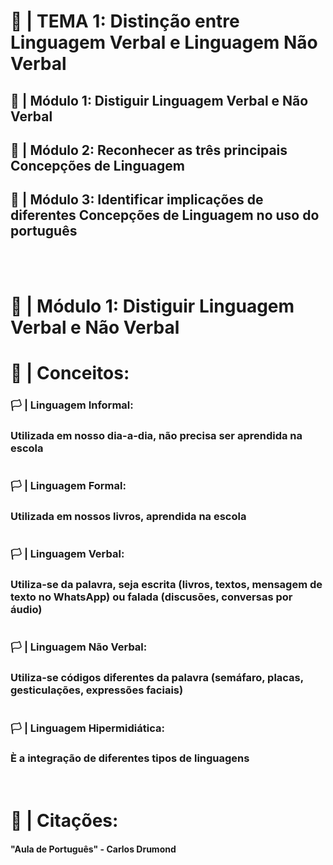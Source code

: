 # <b>📖 | TEMA 1: Distinção entre Linguagem Verbal e Linguagem Não Verbal</b>


## 📍 | Módulo 1: Distiguir Linguagem Verbal e Não Verbal
## 📍 | Módulo 2: Reconhecer as três principais Concepções de Linguagem
## 📍 | Módulo 3: Identificar implicações de diferentes Concepções de Linguagem no uso do português

<br>
<br>


# <b>📌 | Módulo 1: Distiguir Linguagem Verbal e Não Verbal </b>

<h1><b> 📜 | Conceitos: <b></h1>


### 🏳️ | Linguagem Informal:

  ### Utilizada em nosso dia-a-dia, não precisa ser aprendida na escola
#

### 🏳️ | Linguagem Formal: 
  
  ### Utilizada em nossos livros, aprendida na escola
#


### 🏳️ | Linguagem Verbal: 
  ### Utiliza-se da palavra, seja escrita (livros, textos, mensagem de texto no WhatsApp) ou falada (discusões, conversas por áudio)
#

### 🏳️ | Linguagem Não Verbal:
  ### Utiliza-se códigos diferentes da palavra (semáfaro, placas, gesticulações, expressões faciais)
#

### 🏳️ | Linguagem Hipermidiática:
  ### È a integração de diferentes tipos de linguagens

<br>

# <b>📕 | Citações:<b> 
#### "Aula de Português" - Carlos Drumond 